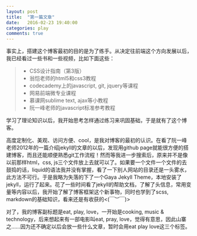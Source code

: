 ```yaml
---
layout: post
title:  "第一篇文章"
date:   2016-02-23 19:40:00
categories: play
comments: true
---
```


事实上，搭建这个博客最初的目的是为了练手。从决定往前端这个方向发展以后，我已经看过一些书和一些视频，比如下面这些：
 
> - CSS设计指南（第3版）
> - 翁恺老师的html5和css3教程
> - codecademy上的javascript, git, jquery等课程
> - 网易前端微专业课程
> - 慕课网sublime text, ajax等小教程
> - 阮一峰老师的javascript标准参考教程

学习了理论知识以后，我开始思考怎样通过练习来巩固基础，于是就有了这个博客。

高度定制化、美观、访问方便、cool，是我对博客的最初的认识。在看了阮一峰老师2012年的一篇介绍jekyll的文章的以后，发现用github page就能很方便的搭建博客，而且还能顺便熟悉git工作流程！然而等我进一步搜索后，原来并不是像以前那样html，css, js三个文件放上去就可以了。如果要一个文件一个文件的去鼓捣的话，liquid的语法我并没有掌握，看了一下别人网站的目录还是一头雾水，此方法不可行。于是我略为失落的下了一个Gaya Jekyll Theme，本地安装了jekyll，运行了起来。花了一些时间看了jekyll的帮助文档，了解了头信息，常用变量等内容以后，我开始了解了博客框架这个新事物，同时也学到了scss, markdown的基础知识，看来还是有收获的<(￣︶￣)>

对了，我的博客副标题是eat, play, love，一开始是cooking, music & technology，后来想起来有一部电影叫eat, pray, love，觉得有意思，因此山寨之……因为还不确定以后会放一些什么文章，暂时会用eat play love这三个标签。